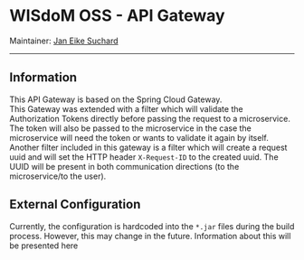 # WISdoM OSS - API Gateway
Maintainer: [Jan Eike Suchard](mailto:jan.eike.suchard@uni-oldenburg.de)
<hr>

## Information
This API Gateway is based on the Spring Cloud Gateway.  
This Gateway was extended with a filter which will validate the Authorization Tokens directly 
before passing the request to a microservice. The token will also be passed to the microservice 
in the case the microservice will need the token or wants to validate it again by itself.  
Another filter included in this gateway is a filter which will create a request uuid and will 
set the HTTP header `X-Request-ID` to the  created uuid. The UUID will be present in both 
communication directions (to the microservice/to the user).

## External Configuration

Currently, the configuration is hardcoded into the `*.jar`  files during the build
process. However, this may change in the future. Information about this will be 
presented here
